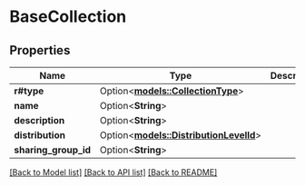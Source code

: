 # BaseCollection

## Properties

Name | Type | Description | Notes
------------ | ------------- | ------------- | -------------
**r#type** | Option<[**models::CollectionType**](CollectionType.md)> |  | [optional]
**name** | Option<**String**> |  | [optional]
**description** | Option<**String**> |  | [optional]
**distribution** | Option<[**models::DistributionLevelId**](DistributionLevelId.md)> |  | [optional]
**sharing_group_id** | Option<**String**> |  | [optional]

[[Back to Model list]](../README.md#documentation-for-models) [[Back to API list]](../README.md#documentation-for-api-endpoints) [[Back to README]](../README.md)



